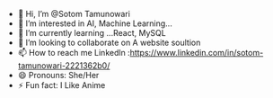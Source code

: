 - 👋 Hi, I’m @Sotom Tamunowari
- 👀 I’m interested in AI, Machine Learning...
- 🌱 I’m currently learning ...React, MySQL
- 💞️ I’m looking to collaborate on A website soultion
- 📫 How to reach me Linkedln :https://www.linkedin.com/in/sotom-tamunowari-2221362b0/
- 😄 Pronouns: She/Her
- ⚡ Fun fact: I Like Anime

<!---
Sotom-tam/Sotom-tam is a ✨ special ✨ repository because its `README.md` (this file) appears on your GitHub profile.
You can click the Preview link to take a look at your changes.
--->
